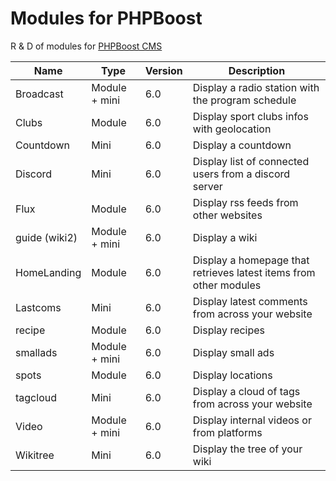 # Modules for PHPBoost
R & D of modules for [PHPBoost CMS](https://www.phpboost.com) 

| Name          | Type          | Version   | Description                                                         |
|---------------|---------------|-----------|---------------------------------------------------------------------|
| Broadcast     | Module + mini | 6.0       | Display a radio station with the program schedule                   |
| Clubs         | Module        | 6.0       | Display sport clubs infos with geolocation                          |
| Countdown     | Mini          | 6.0       | Display a countdown                                                 |
| Discord       | Mini          | 6.0       | Display list of connected users from a discord server               |
| Flux          | Module        | 6.0       | Display rss feeds from other websites                               |
| guide (wiki2) | Module + mini | 6.0       | Display a wiki                                                      |
| HomeLanding   | Module        | 6.0       | Display a homepage that retrieves latest items from other modules   |
| Lastcoms      | Mini          | 6.0       | Display latest comments from across your website                    |
| recipe        | Module        | 6.0       | Display recipes                                                     |
| smallads      | Module + mini | 6.0       | Display small ads                                                   |
| spots         | Module        | 6.0       | Display locations                                                   |
| tagcloud      | Mini          | 6.0       | Display a cloud of tags from across your website                    |
| Video         | Module + mini | 6.0       | Display internal videos or from platforms                           |
| Wikitree      | Mini          | 6.0       | Display the tree of your wiki                                       |

